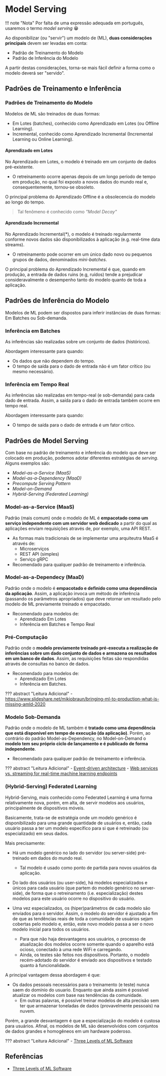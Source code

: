 # Model Serving

!!! note "Nota"
    Por falta de uma expressão adequada em português, usaremos o termo *model serving* :grin:

Ao disponibilizar (ou "servir") um modelo de (ML), **duas considerações principais** devem ser levadas em conta:

- Padrão de Treinamento do Modelo
- Padrão de Inferência do Modelo

A partir destas considerações, torna-se mais fácil definir a forma como o modelo deverá ser "servido".

## Padrões de Treinamento e Inferência

### Padrões de Treinamento do Modelo

Modelos de ML são treinados de duas formas:

- Em Lotes (batches), conhecido como Aprendizado em Lotes (ou Offline Learning).
- Incremental, conhecido como Aprendizado Incremental (Incremental Learning ou Online Learning).

#### Aprendizado em Lotes

No Aprendizado em Lotes, o modelo é treinado em um conjunto de dados pré-existente.

- O retreinamento ocorre apenas depois de um longo período de tempo em produção, no qual foi exposto a novos dados do mundo real e, consequentemente, tornou-se obsoleto.

O principal problema do Aprendizado Offline é a obsolecencia do modelo ao longo do tempo.

> Tal fenômeno é conhecido como *"Model Decay"*

#### Aprendizado Incremental

No Aprendizado Incremental(*), o modelo é treinado regularmente conforme novos dados são disponibilizados à aplicação (e.g. real-time data streams).

- O retreinamento pode ocorrer em um único dado novo ou pequenos grupos de dados, denominados *mini-batches*.

O principal problema do Aprendizado Incremental é que, quando em produção, a entrada de dados ruins (e.g, ruídos) tende a prejudicar consideravalmente o desempenho tanto do modelo quanto de toda a aplicação.

## Padrões de Inferência do Modelo

Modelos de ML podem ser dispostos para inferir instâncias de duas formas: Em Batches ou Sob-demanda.

### Inferência em Batches

As inferências são realizadas sobre um conjunto de dados (históricos).

Abordagem interessante para quando:

- Os dados que não dependem do tempo.
- O tempo de saída para o dado de entrada não é um fator crítico (ou mesmo necessário).

### Inferência em Tempo Real

As inferências são realizadas em tempo-real (e sob-demanda) para cada dado de entrada. Assim, a saída para o dado de entrada também ocorre em tempo real.

Abordagem interessante para quando:

- O tempo de saída para o dado de entrada é um fator crítico.

## Padrões de Model Serving

Com base no padrão de treinamento e inferência do modelo que deve ser colocado em produção, podemos adotar diferentes estratégias de *serving*. Alguns exemplos são:

- *Model-as-a-Service (MaaS)*
- *Model-as-a-Dependency (MaaD)*
- *Precompute Serving Pattern*
- *Model-on-Demand*
- *Hybrid-Serving (Federated Learning)*

### Model-as-a-Service (MaaS)

Padrão (mais comum) onde o modelo de ML é **empacotado como um serviço independente com um servidor web dedicado** a partir do qual as aplicações enviam requisições através de, por exemplo, uma API REST.

- As formas mais tradicionais de se implementar uma arquiteutra MaaS é através de:
  - Microserviços
  - REST API (simples)
  - Serviço gRPC
- Recomendado para qualquer padrão de treinamento e inferência.

###  Model-as-a-Dependecy (MaaD)

Padrão onde o modelo é **empacotado e definido como uma dependência da aplicação**. Assim, a aplicação invoca um método de inferência (passando os parâmetros apropriados) que deve retornar um resultado pelo modelo de ML previamente treinado e empacotado.

- Recomendado para modelos de:
  - Aprendizado Em Lotes
  - Inferência em Batches e Tempo Real

### Pré-Computação

Padrão onde o **modelo previamente treinado pré-executa a realização de inferências sobre um dado conjunto de dados e armazena os resultados em um banco de dados**. Assim, as requisições feitas são respondidas através de consultas no banco de dados.

- Recomendado para modelos de:
  - Aprendizado Em Lotes
  - Inferência em Batches.

??? abstract "Leitura Adicional"
    - https://www.slideshare.net/mikiobraun/bringing-ml-to-production-what-is-missing-amld-2020

### Modelo Sob-Demanda

Padrão onde o modelo de ML também é **tratado como uma dependência que está disponível em tempo de execução (da aplicação)**. Porém, ao contrário do padrão Model-as-Dependency, no Model-on-Demand o **modelo tem seu próprio ciclo de lançamento e é publicado de forma independente**.

- Recomendado para qualquer padrão de treinamento e inferência.

??? abstract "Leitura Adicional"
    - [Event-driven architecture](https://learning.oreilly.com/library/view/software-architecture-patterns/9781491971437/ch02.html)
    - [Web services vs. streaming for real-time machine learning endpoints](https://towardsdatascience.com/web-services-vs-streaming-for-real-time-machine-learning-endpoints-c08054e2b18e)

### (Hybrid-Serving) Federated Learning

Hybrid-Serving, mais conhecido como Federated Learning é uma forma relativamente nova, porém, em alta, de servir modelos aos usuários, principalmente de dispositivos móveis.

Basicamente, trata-se de estratégia onde um modelo genérico é disponibilizado para uma grande quantidade de usuários e, então, cada usuário passa a ter um modelo específico para si que é retreinado (ou especializado) em seus dados.

Mais precisamente:

- Há um modelo genérico no lado do servidor (ou server-side) pré-treinado em dados do mundo real.
  - Tal modelo é usado como ponto de partida para novos usuários da aplicação.

- Do lado dos usuários (ou user-side), há modelos especializados e únicos para cada usuário (que partem do modelo genérico no server-side), de forma que o retreinamento (i.e. especialização) destes modelos para este usuário ocorre no dispositivo do usuário.
- Uma vez especializados, os (hiper)parâmetros de cada modelo são enviados para o servidor. Assim, o modelo do servidor é ajustado a fim de que as tendências reais de toda a comunidade de usuários sejam cobertas pelo modelo e, então, este novo modelo passa a ser o novo modelo inicial para todos os usuários.
  - Para que não haja desvantagens aos usuários, o processo de atualização dos modelos ocorre somente quando o aparelho está ocioso, conectado à uma rede WiFi e carregando.
  - Ainda, os testes são feitos nos dispositivos. Portanto, o modelo recém-adotado do servidor é enviado aos dispositivos e testado quanto à funcionalidade.

A principal vantagem dessa abordagem é que:

- Os dados pessoais necessários para o treinamento (e teste) nunca saem do domínio do usuario. Enquanto que ainda assim é possível atualizar os modelos com base nas tendências da comunidade.
  - Em outras palavras, é possível treinar modelos de alta precisão sem ter que armazenar toneladas de dados (provavelmente pessoais) na nuvem.

Porém, a grande desvantagem é que a especialização do modelo é custosa para usuários. Afinal, os modelos de ML são desenvolvidos com conjuntos de dados grandes e homogêneos em um hardware poderoso.

??? abstract "Leitura Adicional"
    - [Three Levels of ML Software](https://ml-ops.org/content/three-levels-of-ml-software#model-machine-learning-pipelines)


## Referências

- [Three Levels of ML Software](https://ml-ops.org/content/three-levels-of-ml-software#model-machine-learning-pipelines)



